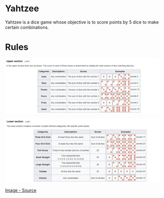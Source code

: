 # Yahtzee

Yahtzee is a dice game whose objective is to score points by 5 dice to make certain combinations.

# Rules

![Toprow-rules](rule1.png)

![Bottomrow-rules](rule2.png)

[Image - Source](https://en.wikipedia.org/wiki/Yahtzee)
